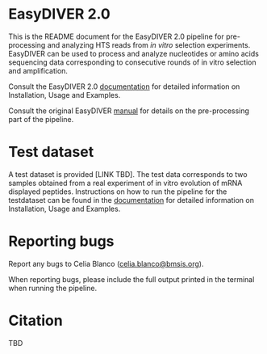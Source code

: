 <!-- ![EasyDIVER Logo](logo.png) -->

# EasyDIVER 2.0
This is the README document for the EasyDIVER 2.0 pipeline for pre-processing and analyzing HTS reads from _in vitro_ selection experiments. EasyDIVER can be used to process and analyze nucleotides or amino acids sequencing data corresponding to consecutive rounds of in vitro selection and amplification.

Consult the EasyDIVER 2.0 [documentation](https://easydiver2.readthedocs.io/) for detailed information on Installation, Usage and Examples. 

Consult the original EasyDIVER [manual](https://github.com/ichen-lab-ucsb/EasyDIVER/blob/master/MANUAL.pdf) for details on the pre-processing part of the pipeline.   

# Test dataset

A test dataset is provided [LINK TBD]. The test data corresponds to two samples obtained from a real experiment of in vitro evolution of mRNA displayed peptides. Instructions on how to run the pipeline for the testdataset can be found in the [documentation](https://easydiver2.readthedocs.io/) for detailed information on Installation, Usage and Examples. 
     
# Reporting bugs

Report any bugs to Celia Blanco (celia.blanco@bmsis.org). 

When reporting bugs, please include the full output printed in the terminal when running the pipeline. 


# Citation

TBD

